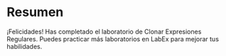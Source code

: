 # Resumen

¡Felicidades! Has completado el laboratorio de Clonar Expresiones Regulares. Puedes practicar más laboratorios en LabEx para mejorar tus habilidades.
